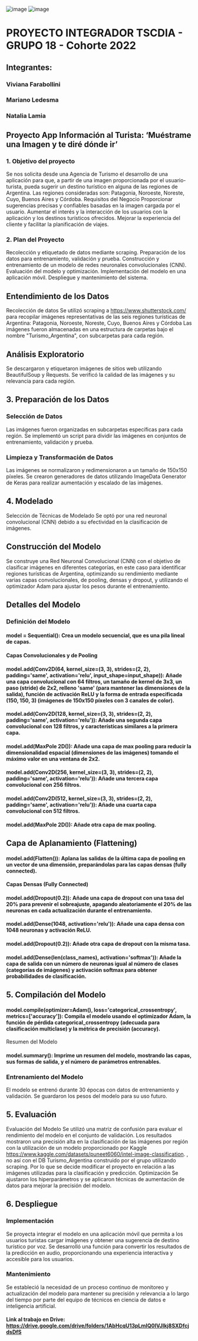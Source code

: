 ![image](https://github.com/natalialamia/GRUPO-18--ISPC--CIENTIFICO-DE-DATOS--2024/assets/107369842/9dc38dd6-2a8c-4428-84db-bde32e47ca65)
![image](https://github.com/natalialamia/GRUPO-18--ISPC--CIENTIFICO-DE-DATOS--2024/assets/107369842/cb2a96a1-437c-4f42-a194-835e62a3e009)

# PROYECTO INTEGRADOR TSCDIA - GRUPO 18 - Cohorte 2022
## Integrantes:
### Viviana Farabollini
### Mariano Ledesma
### Natalia Lamia

## Proyecto App Información al Turista: ‘Muéstrame una Imagen y te diré dónde ir’

### 1. Objetivo del proyecto
Se nos solicita desde una Agencia de Turismo el desarrollo de una aplicación para que, a partir de una imagen proporcionada por el usuario-turista, pueda sugerir un destino turístico en alguna de las regiones de Argentina. Las regiones consideradas son: Patagonia, Noroeste, Noreste, Cuyo, Buenos Aires y Córdoba.
Requisitos del Negocio
Proporcionar sugerencias precisas y confiables basadas en la imagen cargada por el usuario.
Aumentar el interés y la interacción de los usuarios con la aplicación y los destinos turísticos ofrecidos.
Mejorar la experiencia del cliente y facilitar la planificación de viajes.

### 2. Plan del Proyecto
Recolección y etiquetado de datos mediante scraping.
Preparación de los datos para entrenamiento, validación y prueba.
Construcción y entrenamiento de un modelo de redes neuronales convolucionales (CNN).
Evaluación del modelo y optimización.
Implementación del modelo en una aplicación móvil.
Despliegue y mantenimiento del sistema.

## Entendimiento de los Datos
Recolección de datos
Se utilizó scraping a https://www.shutterstock.com/ para recopilar imágenes representativas de las seis regiones turísticas de Argentina: Patagonia, Noroeste, Noreste, Cuyo, Buenos Aires y Córdoba 
Las imágenes fueron almacenadas en una estructura de carpetas bajo el nombre "Turismo_Argentina", con subcarpetas para cada región.


## Análisis Exploratorio

Se descargaron y etiquetaron imágenes de sitios web utilizando BeautifulSoup y Requests.
Se verificó la calidad de las imágenes y su relevancia para cada región.

## 3. Preparación de los Datos
### Selección de Datos
Las imágenes fueron organizadas en subcarpetas específicas para cada región.
Se implementó un script para dividir las imágenes en conjuntos de entrenamiento, validación y prueba.
### Limpieza y Transformación de Datos
Las imágenes se normalizaron y redimensionaron a un tamaño de 150x150 píxeles.
Se crearon generadores de datos utilizando ImageData Generator de Keras para realizar aumentación y escalado de las imágenes.
## 4. Modelado
Selección de Técnicas de Modelado
Se optó por una red neuronal convolucional (CNN) debido a su efectividad en la clasificación de imágenes.

## Construcción del Modelo
Se construye una Red Neuronal Convolucional (CNN) con el objetivo de clasificar imágenes en diferentes categorías, en este caso para identificar regiones turísticas de Argentina, optimizando su rendimiento mediante varias capas convolucionales, de pooling, densas y dropout, y utilizando el optimizador Adam para ajustar los pesos durante el entrenamiento.

## Detalles del Modelo
### Definición del Modelo
#### model = Sequential(): Crea un modelo secuencial, que es una pila lineal de capas.
#### Capas Convolucionales y de Pooling
#### model.add(Conv2D(64, kernel_size=(3, 3), strides=(2, 2), padding='same', activation='relu', input_shape=input_shape)): Añade una capa convolucional con 64 filtros, un tamaño de kernel de 3x3, un paso (stride) de 2x2, relleno 'same' (para mantener las dimensiones de la salida), función de activación ReLU y la forma de entrada especificada (150, 150, 3) (imágenes de 150x150 píxeles con 3 canales de color).
#### model.add(Conv2D(128, kernel_size=(3, 3), strides=(2, 2), padding='same', activation='relu')): Añade una segunda capa convolucional con 128 filtros, y características similares a la primera capa.
#### model.add(MaxPole 2D()): Añade una capa de max pooling para reducir la dimensionalidad espacial (dimensiones de las imágenes) tomando el máximo valor en una ventana de 2x2.
#### model.add(Conv2D(256, kernel_size=(3, 3), strides=(2, 2), padding='same', activation='relu')): Añade una tercera capa convolucional con 256 filtros.
#### model.add(Conv2D(512, kernel_size=(3, 3), strides=(2, 2), padding='same', activation='relu')): Añade una cuarta capa convolucional con 512 filtros.
#### model.add(MaxPole 2D()): Añade otra capa de max pooling.
## Capa de Aplanamiento (Flattening)
#### model.add(Flatten()): Aplana las salidas de la última capa de pooling en un vector de una dimensión, preparándolas para las capas densas (fully connected).
#### Capas Densas (Fully Connected)
#### model.add(Dropout(0.2)): Añade una capa de dropout con una tasa del 20% para prevenir el sobreajuste, apagando aleatoriamente el 20% de las neuronas en cada actualización durante el entrenamiento.
#### model.add(Dense(1048, activation='relu')): Añade una capa densa con 1048 neuronas y activación ReLU.
#### model.add(Dropout(0.2)): Añade otra capa de dropout con la misma tasa.
#### model.add(Dense(len(class_names), activation='softmax')): Añade la capa de salida con un número de neuronas igual al número de clases (categorías de imágenes) y activación softmax para obtener probabilidades de clasificación.

## 5. Compilación del Modelo
#### model.compile(optimizer=Adam(), loss='categorical_crossentropy', metrics=['accuracy']): Compila el modelo usando el optimizador Adam, la función de pérdida categorical_crossentropy (adecuada para clasificación multiclase) y la métrica de precisión (accuracy).
Resumen del Modelo
#### model.summary(): Imprime un resumen del modelo, mostrando las capas, sus formas de salida, y el número de parámetros entrenables.

### Entrenamiento del Modelo
El modelo se entrenó durante 30 épocas con datos de entrenamiento y validación.
Se guardaron los pesos del modelo para su uso futuro.

## 5. Evaluación
Evaluación del Modelo
Se utilizó una matriz de confusión para evaluar el rendimiento del modelo en el conjunto de validación.
Los resultados mostraron una precisión alta en la clasificación de las imágenes por región con la utilización de un modelo proporcionado por Kaggle https://www.kaggle.com/datasets/puneet6060/intel-image-classification. , no así con el DB Turismo_Argentina construido por el grupo utilizando scraping. Por lo que se decide modificar el proyecto en relación a las imágenes utilizadas para la clasificación y predicción.
Optimización
Se ajustaron los hiperparámetros y se aplicaron técnicas de aumentación de datos para mejorar la precisión del modelo.
## 6. Despliegue
### Implementación
Se proyecta integrar el modelo en una aplicación móvil que permita a los usuarios turistas cargar imágenes y obtener una sugerencia de destino turístico por voz.
Se desarrolló una función para convertir los resultados de la predicción en audio, proporcionando una experiencia interactiva y accesible para los usuarios.
### Mantenimiento
Se estableció la necesidad de un proceso continuo de monitoreo y actualización del modelo para mantener su precisión y relevancia a lo largo del tiempo por parte del equipo de técnicos en ciencia de datos e inteligencia artificial.
#### Link al trabajo en Drive: https://drive.google.com/drive/folders/1AbHcqU13pLmIQ0IVJIkj8SXDfcjdsDfS

